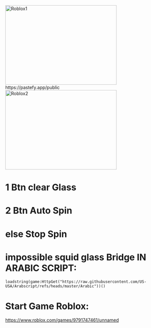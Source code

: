 <img alt="Roblox1" src="https://github.com/US-USA/Arabscript/blob/master/RobloxScreenShot20250210_010228465.png" style="height: 250px; width: 350px;">
https://pastefy.app/public
<img alt="Roblox2" src="https://github.com/US-USA/Arabscript/blob/master/RobloxScreenShot20250210_010334222.png" style="height: 250px; width: 350px;">

# 1 Btn clear Glass
# 2 Btn Auto Spin
# else Stop Spin
# impossible squid glass Bridge IN ARABIC SCRIPT:
```
loadstring(game:HttpGet("https://raw.githubusercontent.com/US-USA/Arabscript/refs/heads/master/Arabic"))()
```
# Start Game Roblox:
https://www.roblox.com/games/9791747461/unnamed
